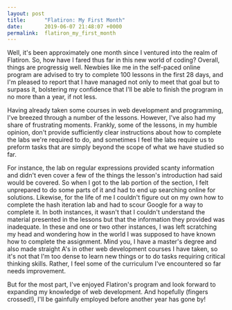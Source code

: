 ```yaml
---
layout: post
title:      "Flatiron: My First Month"
date:       2019-06-07 21:48:07 +0000
permalink:  flatiron_my_first_month
---
```



Well, it's been approximately one month since I ventured into the realm of Flatiron. So, how have I fared thus far in this new world of coding? Overall, things are progressig well. Newbies like me in the self-paced online program are advised to try to complete 100 lessons in the first 28 days, and I'm pleased to report that I have managed not only to meet that goal but to surpass it, bolstering my confidence that I'll be able to finish the program in no more than a year, if not less. 

Having already taken some courses in web development and programming, I've breezed through a number of the lessons. However, I've also had my share of frustrating moments. Frankly, some of the lessons, in my humble opinion, don't provide sufficiently clear instructions about how to complete the labs we're required to do, and sometimes I feel the labs require us to preform tasks that are simply beyond the scope of what we have studied so far. 

For instance, the lab on regular expressions provided scanty information and didn't even cover a few of the things the lesson's introduction had said would be covered. So when I got to the lab portion of the section, I felt unprepared to do some parts of it and had to end up searching online for solutions. Likewise, for the life of me I couldn't figure out on my own how to complete the hash iteration lab and had to scour Google for a way to complete it. In both instances, it wasn't that I couldn't understand the material presented in the lessons but that the information they provided was inadequate. In these and one or two other instances, I was left scratching my head and wondering how in the world I was supposed to have known how to complete the assignment. Mind you, I have a master's degree and also made straight A's in other web development courses I have taken, so it's not that I'm too dense to learn new things or to do tasks requiring critical thinking skills. Rather, I feel some of the curriculum I've encountered so far needs improvement. 

But for the most part, I've enjoyed Flatiron's program and look forward to expanding my knowledge of web development. And hopefully (fingers crossed!), I'll be gainfully employed before another year has gone by!
